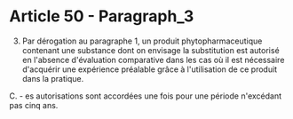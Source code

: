 # Article 50 - Paragraph_3

3. Par dérogation au paragraphe 1, un produit phytopharmaceutique contenant une substance dont on envisage la substitution est autorisé en l'absence d'évaluation comparative dans les cas où il est nécessaire d'acquérir une expérience préalable grâce à l'utilisation de ce produit dans la pratique.

C. - es autorisations sont accordées une fois pour une période n'excédant pas cinq ans.

